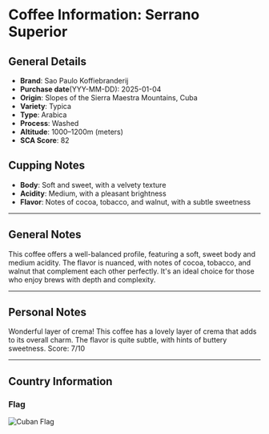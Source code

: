 # Coffee Information: Serrano Superior
## General Details
* **Brand**: Sao Paulo Koffiebranderij  
* **Purchase date**(YYY-MM-DD): 2025-01-04 
* **Origin**: Slopes of the Sierra Maestra Mountains, Cuba
* **Variety**: Typica
* **Type**: Arabica
* **Process**: Washed
* **Altitude**: 1000–1200m (meters) 
* **SCA Score**: 82
## Cupping Notes
* **Body**: Soft and sweet, with a velvety texture
* **Acidity**: Medium, with a pleasant brightness
* **Flavor**: Notes of cocoa, tobacco, and walnut, with a subtle sweetness

---
## General Notes
This coffee offers a well-balanced profile, featuring a soft, sweet body and medium acidity. The flavor is nuanced, with notes of cocoa, tobacco, and walnut that complement each other perfectly. It's an ideal choice for those who enjoy brews with depth and complexity.

---
## Personal Notes
Wonderful layer of crema! This coffee has a lovely layer of crema that adds to its overall charm. The flavor is quite subtle, with hints of buttery sweetness. Score: 7/10

---
## Country Information
### Flag
![Cuban Flag](https://upload.wikimedia.org/wikipedia/commons/b/bd/Flag_of_Cuba.svg)